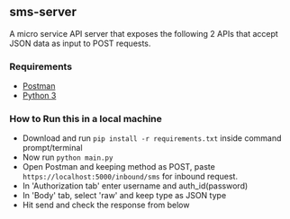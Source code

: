 ## sms-server
A micro service API server that exposes the following 2 APIs that accept JSON data as
input to POST requests.

### Requirements

* [Postman](https://www.getpostman.com/downloads/)
* [Python 3](https://www.python.org/downloads/)


### How to Run this in a local machine

* Download and run `pip install -r requirements.txt` inside command prompt/terminal
* Now run `python main.py`
* Open Postman and keeping method as POST, paste `https://localhost:5000/inbound/sms` for inbound request.
* In 'Authorization tab' enter username and auth_id(password)
* In 'Body' tab, select 'raw' and keep type as JSON type
* Hit send and check the response from below
